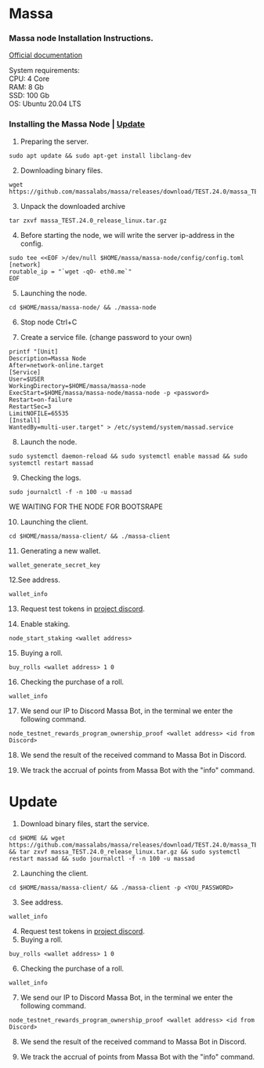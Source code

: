 # Massa
### Massa node Installation Instructions.

[Official documentation](https://docs.massa.net/en/latest/testnet/install.html)

System requirements:</br>
CPU: 4 Core</br>
RAM: 8 Gb</br>
SSD: 100 Gb</br>
OS: Ubuntu 20.04 LTS</br>

### Installing the Massa Node   |   [Update](https://github.com/YTWOFUND/Massa/blob/main/README.md#update)

1. Preparing the server.
```
sudo apt update && sudo apt-get install libclang-dev
```
2. Downloading binary files.
```
wget https://github.com/massalabs/massa/releases/download/TEST.24.0/massa_TEST.24.0_release_linux.tar.gz
```
3. Unpack the downloaded archive
```
tar zxvf massa_TEST.24.0_release_linux.tar.gz
```
4. Before starting the node, we will write the server ip-address in the config.
```
sudo tee <<EOF >/dev/null $HOME/massa/massa-node/config/config.toml
[network]
routable_ip = "`wget -qO- eth0.me`"
EOF
```
5. Launching the node.
```
cd $HOME/massa/massa-node/ && ./massa-node
```
6. Stop node Ctrl+C

7. Create a service file. (change password to your own)
```
printf "[Unit]
Description=Massa Node
After=network-online.target
[Service]
User=$USER
WorkingDirectory=$HOME/massa/massa-node
ExecStart=$HOME/massa/massa-node/massa-node -p <password>
Restart=on-failure
RestartSec=3
LimitNOFILE=65535
[Install]
WantedBy=multi-user.target" > /etc/systemd/system/massad.service
```
8. Launch the node.
```
sudo systemctl daemon-reload && sudo systemctl enable massad && sudo systemctl restart massad
```
9. Checking the logs.
```
sudo journalctl -f -n 100 -u massad
```

WE WAITING FOR THE NODE FOR BOOTSRAPE

10. Launching the client.
```
cd $HOME/massa/massa-client/ && ./massa-client
```
11. Generating a new wallet.
```
wallet_generate_secret_key
```
12.See address.
```
wallet_info
```
13. Request test tokens in [project discord](https://discord.com/channels/828270821042159636/866190913030193172).

14. Enable staking.
```
node_start_staking <wallet address> 
```
15. Buying a roll.
```
buy_rolls <wallet address> 1 0
```
16. Checking the purchase of a roll.
```
wallet_info
```
17. We send our IP to Discord Massa Bot, in the terminal we enter the following command.
```
node_testnet_rewards_program_ownership_proof <wallet address> <id from Discord>
```
18. We send the result of the received command to Massa Bot in Discord.

19. We track the accrual of points from Massa Bot with the "info" command.

# Update
1. Download binary files, start the service.
```
cd $HOME && wget https://github.com/massalabs/massa/releases/download/TEST.24.0/massa_TEST.24.0_release_linux.tar.gz && tar zxvf massa_TEST.24.0_release_linux.tar.gz && sudo systemctl restart massad && sudo journalctl -f -n 100 -u massad 
```
2. Launching the client.
```
cd $HOME/massa/massa-client/ && ./massa-client -p <YOU_PASSWORD>
```
3. See address.
```
wallet_info
```
4. Request test tokens in [project discord](https://discord.com/channels/828270821042159636/866190913030193172).
5. Buying a roll.
```
buy_rolls <wallet address> 1 0
```
6. Checking the purchase of a roll.
```
wallet_info
```
7. We send our IP to Discord Massa Bot, in the terminal we enter the following command.
```
node_testnet_rewards_program_ownership_proof <wallet address> <id from Discord>
```
8. We send the result of the received command to Massa Bot in Discord.

9. We track the accrual of points from Massa Bot with the "info" command.

